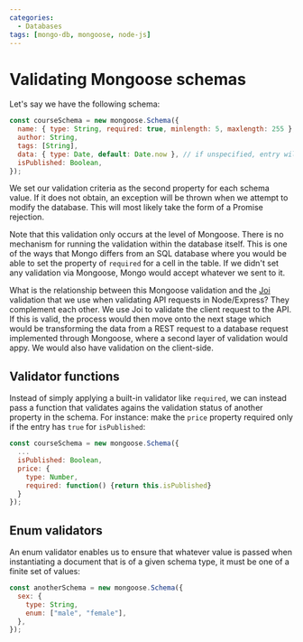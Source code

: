 ```yaml
---
categories:
  - Databases
tags: [mongo-db, mongoose, node-js]
---
```


# Validating Mongoose schemas

Let's say we have the following schema:

```js
const courseSchema = new mongoose.Schema({
  name: { type: String, required: true, minlength: 5, maxlength: 255 },
  author: String,
  tags: [String],
  data: { type: Date, default: Date.now }, // if unspecified, entry will default to current date
  isPublished: Boolean,
});
```

We set our validation criteria as the second property for each schema value. If it does not obtain, an exception will be thrown when we attempt to modify the database. This will most likely take the form of a Promise rejection.

Note that this validation only occurs at the level of Mongoose. There is no mechanism for running the validation within the database itself. This is one of the ways that Mongo differs from an SQL database where you would be able to set the property of `required` for a cell in the table. If we didn't set any validation via Mongoose, Mongo would accept whatever we sent to it.

What is the relationship between this Mongoose validation and the [Joi](/Programming_Languages/NodeJS/REST_APIs/Validation.md) validation that we use when validating API requests in Node/Express? They complement each other. We use Joi to validate the client request to the API. If this is valid, the process would then move onto the next stage which would be transforming the data from a REST request to a database request implemented through Mongoose, where a second layer of validation would appy. We would also have validation on the client-side.

## Validator functions

Instead of simply applying a built-in validator like `required`, we can instead pass a function that validates agains the validation status of another property in the schema. For instance: make the `price` property required only if the entry has `true` for `isPublished`:

```js
const courseSchema = new mongoose.Schema({
  ...
  isPublished: Boolean,
  price: {
    type: Number,
    required: function() {return this.isPublished}
  }
});
```

## Enum validators

An enum validator enables us to ensure that whatever value is passed when instantiating a document that is of a given schema type, it must be one of a finite set of values:

```js
const anotherSchema = new mongoose.Schema({
  sex: {
    type: String,
    enum: ["male", "female"],
  },
});
```
